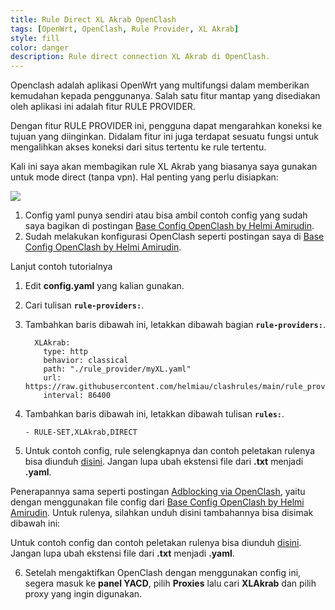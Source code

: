 ```yaml
---
title: Rule Direct XL Akrab OpenClash
tags: [OpenWrt, OpenClash, Rule Provider, XL Akrab]
style: fill
color: danger
description: Rule direct connection XL Akrab di OpenClash.
---
```


Openclash adalah aplikasi OpenWrt yang multifungsi dalam memberikan kemudahan kepada penggunanya. Salah satu fitur mantap yang disediakan oleh aplikasi ini adalah fitur RULE PROVIDER.

Dengan fitur RULE PROVIDER ini, pengguna dapat mengarahkan koneksi ke tujuan yang diinginkan. Didalam fitur ini juga terdapat sesuatu fungsi untuk mengalihkan akses koneksi dari situs tertentu ke rule tertentu. 

Kali ini saya akan membagikan rule XL Akrab yang biasanya saya gunakan untuk mode direct (tanpa vpn). Hal penting yang perlu disiapkan:

![](https://lh6.googleusercontent.com/WpWCG9lUIvjnopGPi7JI3DdAfkDOEdMTI4AF67ejFEF3S0rVa9z4nA45gHchFwDnPkbgqOjVL61zQJQV5rI6iIU_jFH5dG5jsz2LVFrP1lv32xZgm6vI7nhxuF_RrhyOqysw0X27EXeSm44TKQ)

1. Config yaml punya sendiri atau bisa ambil contoh config yang sudah saya bagikan di postingan [Base Config OpenClash by Helmi Amirudin](base-config-openclash-helmi).
2. Sudah melakukan konfigurasi OpenClash seperti postingan saya di [Base Config OpenClash by Helmi Amirudin](base-config-openclash-helmi).


Lanjut contoh tutorialnya
 
1. Edit **config.yaml** yang kalian gunakan.
2. Cari tulisan **``rule-providers:``**.
3. Tambahkan baris dibawah ini, letakkan dibawah bagian **``rule-providers:``**.


	```
	  XLAkrab:
		type: http
		behavior: classical
		path: "./rule_provider/myXL.yaml"
		url: https://raw.githubusercontent.com/helmiau/clashrules/main/rule_provider/myXL.yaml
		interval: 86400
	```



4. Tambahkan baris dibawah ini, letakkan dibawah tulisan **``rules:``**.


	```
	- RULE-SET,XLAkrab,DIRECT
	```



5. Untuk contoh config, rule selengkapnya dan contoh peletakan rulenya bisa diunduh [disini](https://safefileku.com/download/To6NrHuRw2IG4md). Jangan lupa ubah ekstensi file dari **.txt** menjadi **.yaml**.


Penerapannya sama seperti postingan [Adblocking via OpenClash](adblocking-openclash), yaitu dengan menggunakan file config dari [Base Config OpenClash by Helmi Amirudin](base-config-openclash-helmi). Untuk rulenya, silahkan unduh disini tambahannya bisa disimak dibawah ini:

Untuk contoh config dan contoh peletakan rulenya bisa diunduh [disini](https://safefileku.com/download/5xr0xK4pxdG1fvf). Jangan lupa ubah ekstensi file dari **.txt** menjadi **.yaml**.

6. Setelah mengaktifkan OpenClash dengan menggunakan config ini, segera masuk ke **panel YACD**, pilih **Proxies** lalu cari **XLAkrab** dan pilih proxy yang ingin digunakan.